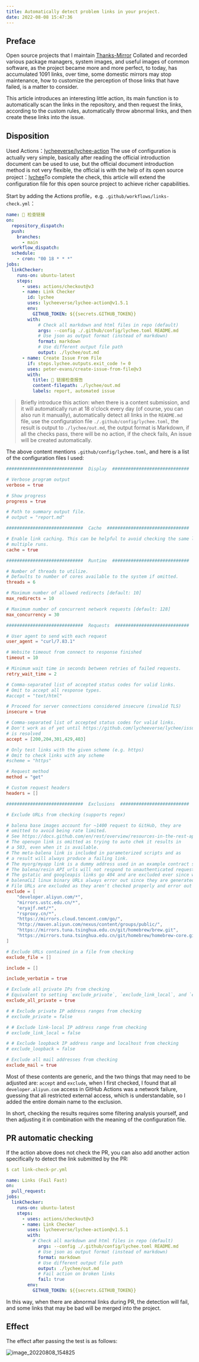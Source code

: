 ```yaml
---
title: Automatically detect problem links in your project.
date: 2022-08-08 15:47:36
---
```



## Preface

Open source projects that I maintain [Thanks-Mirror](https://github.com/eryajf/Thanks-Mirror) Collated and recorded various package managers, system images, and useful images of common software, as the project became more and more perfect, to today, has accumulated 1091 links, over time, some domestic mirrors may stop maintenance, how to customize the perception of those links that have failed, is a matter to consider.

This article introduces an interesting little action, its main function is to automatically scan the links in the repository, and then request the links, according to the custom rules, automatically throw abnormal links, and then create these links into the issue.

## Disposition

Used Actions：[lycheeverse/lychee-action](lycheeverse/lychee-action)
The use of configuration is actually very simple, basically after reading the official introduction document can be used to use, but the official document introduction method is not very flexible, the official is with the help of its open source project：[lychee](https://github.com/lycheeverse/lychee)To complete the check, this article will extend the configuration file for this open source project to achieve richer capabilities.

Start by adding the Actions profile，e.g. `.github/workflows/links-check.yml`：

```yml
name: 🔗 检查链接
on:
  repository_dispatch:
  push:
    branches:
      - main
  workflow_dispatch:
  schedule:
    - cron: "00 18 * * *"
jobs:
  linkChecker:
    runs-on: ubuntu-latest
    steps:
      - uses: actions/checkout@v3
      - name: Link Checker
        id: lychee
        uses: lycheeverse/lychee-action@v1.5.1
        env:
          GITHUB_TOKEN: ${{secrets.GITHUB_TOKEN}}
        with:
            # Check all markdown and html files in repo (default)
            args: --config ./.github/config/lychee.toml README.md
            # Use json as output format (instead of markdown)
            format: markdown
            # Use different output file path
            output: ./lychee/out.md
      - name: Create Issue From File
        if: steps.lychee.outputs.exit_code != 0
        uses: peter-evans/create-issue-from-file@v3
        with:
          title: 🔗 链接检查报告
          content-filepath: ./lychee/out.md
          labels: report, automated issue
```

> Briefly introduce this action: when there is a content submission, and it will automatically run at 18 o'clock every day (of course, you can also run it manually), automatically detect all links in the `README.md` file, use the configuration file `./.github/config/lychee.toml`, the result is output to `./lychee/out.md`, the output format is Markdown, if all the checks pass, there will be no action, if the check fails, An issue will be created automatically.

The above content mentions `.github/config/lychee.toml`, and here is a list of the configuration files I used:

```toml
#############################  Display  #############################

# Verbose program output
verbose = true

# Show progress
progress = true

# Path to summary output file.
# output = "report.md"

#############################  Cache  ###############################

# Enable link caching. This can be helpful to avoid checking the same links on
# multiple runs.
cache = true

#############################  Runtime  #############################

# Number of threads to utilize.
# Defaults to number of cores available to the system if omitted.
threads = 6

# Maximum number of allowed redirects [default: 10]
max_redirects = 10

# Maximum number of concurrent network requests [default: 128]
max_concurrency = 30

#############################  Requests  ############################

# User agent to send with each request
user_agent = "curl/7.83.1"

# Website timeout from connect to response finished
timeout = 10

# Minimum wait time in seconds between retries of failed requests.
retry_wait_time = 2

# Comma-separated list of accepted status codes for valid links.
# Omit to accept all response types.
#accept = "text/html"

# Proceed for server connections considered insecure (invalid TLS)
insecure = true

# Comma-separated list of accepted status codes for valid links.
# Don't work as of yet until https://github.com/lycheeverse/lychee/issues/644
# is resolved
accept = [200,204,301,429,403]

# Only test links with the given scheme (e.g. https)
# Omit to check links with any scheme
#scheme = "https"

# Request method
method = "get"

# Custom request headers
headers = []

#############################  Exclusions  ##########################

# Exclude URLs from checking (supports regex)

# balena base images account for ~1400 request to GitHub, they are
# omitted to avoid being rate limited.
# See https://docs.github.com/en/rest/overview/resources-in-the-rest-api#rate-limiting
# The openvpn link is omitted as trying to auto chek it results in
# a 503, even when it is available.
# The meta-balena link is included in parameterized scripts and as
# a result will always produce a failing link.
# The myorg/myapp link is a dummy address used in an example contract so is omitted.
# The balena/resin API urls will not respond to unauthenticated requests
# The gstatic and googleapis links go 404 and are excluded ever since we started checking HTML
# balenaCLI linux binary URLs always error out since they are generated on run time only
# File URLs are excluded as they aren't checked properly and error out
exclude = [
    "developer.aliyun.com/*",
    "mirrors.ustc.edu.cn/*",
    "eryajf.net/*",
    "rsproxy.cn/*",
    "https://mirrors.cloud.tencent.com/go/",
    "http://maven.aliyun.com/nexus/content/groups/public/",
    "https://mirrors.tuna.tsinghua.edu.cn/git/homebrew/brew.git",
    "https://mirrors.tuna.tsinghua.edu.cn/git/homebrew/homebrew-core.git",
]

# Exclude URLs contained in a file from checking
exclude_file = []

include = []

include_verbatim = true

# Exclude all private IPs from checking
# Equivalent to setting `exclude_private`, `exclude_link_local`, and `exclude_loopback` to true
exclude_all_private = true

# # Exclude private IP address ranges from checking
# exclude_private = false

# # Exclude link-local IP address range from checking
# exclude_link_local = false

# # Exclude loopback IP address range and localhost from checking
# exclude_loopback = false

# Exclude all mail addresses from checking
exclude_mail = true
```

Most of these contents are generic, and the two things that may need to be adjusted are: `accept` and `exclude`, when I first checked, I found that all `developer.aliyun.com` access in GitHub Actions was a network failure, guessing that ali restricted external access, which is understandable, so I added the entire domain name to the exclusion.

In short, checking the results requires some filtering analysis yourself, and then adjusting it in combination with the meaning of the configuration file.

## PR automatic checking

If the action above does not check the PR, you can also add another action specifically to detect the link submitted by the PR:

```yaml
$ cat link-check-pr.yml

name: Links (Fail Fast)
on:
  pull_request:
jobs:
  linkChecker:
    runs-on: ubuntu-latest
    steps:
      - uses: actions/checkout@v3
      - name: Link Checker
        uses: lycheeverse/lychee-action@v1.5.1
        with:
          # Check all markdown and html files in repo (default)
            args: --config ./.github/config/lychee.toml README.md
            # Use json as output format (instead of markdown)
            format: markdown
            # Use different output file path
            output: ./lychee/out.md
            # Fail action on broken links
            fail: true
        env:
          GITHUB_TOKEN: ${{secrets.GITHUB_TOKEN}}
```

In this way, when there are abnormal links during PR, the detection will fail, and some links that may be bad will be merged into the project.

## Effect

The effect after passing the test is as follows:

![image_20220808_154825](https://cdn.staticaly.com/gh/eryajf/tu/main/img/image_20220808_154825.png)